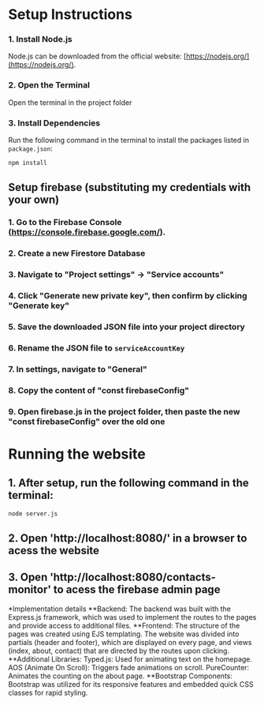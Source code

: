 # Setup Instructions

### 1. Install Node.js
Node.js can be downloaded from the official website: [https://nodejs.org/](https://nodejs.org/).

### 2. Open the Terminal
Open the terminal in the project folder

### 3. Install Dependencies
Run the following command in the terminal to install the packages listed in `package.json`:

```bash
npm install
```

## Setup firebase (substituting my credentials with your own)

### 1. Go to the Firebase Console (https://console.firebase.google.com/).
### 2. Create a new Firestore Database
### 3. Navigate to "Project settings" -> "Service accounts"
### 4. Click "Generate new private key", then confirm by clicking "Generate key"
### 5. Save the downloaded JSON file into your project directory
### 6. Rename the JSON file to `serviceAccountKey`
### 7. In settings, navigate to "General"
### 8. Copy the content of "const firebaseConfig"
### 9. Open firebase.js in the project folder, then paste the new "const firebaseConfig" over the old one

# Running the website
## 1. After setup, run the following command in the terminal:
```bash
node server.js
```

## 2. Open 'http://localhost:8080/' in a browser to acess the website

## 3. Open 'http://localhost:8080/contacts-monitor' to acess the firebase admin page

*Implementation details
**Backend:
The backend was built with the Express.js framework, which was used to implement the routes to the pages and provide access to additional files.
**Frontend:
The structure of the pages was created using EJS templating. The website was divided into partials (header and footer), which are displayed on every page, and views (index, about, contact) that are directed by the routes upon clicking.
**Additional Libraries:
    Typed.js: Used for animating text on the homepage.
    AOS (Animate On Scroll): Triggers fade animations on scroll.
    PureCounter: Animates the counting on the about page.
**Bootstrap Components:
Bootstrap was utilized for its responsive features and embedded quick CSS classes for rapid styling.
